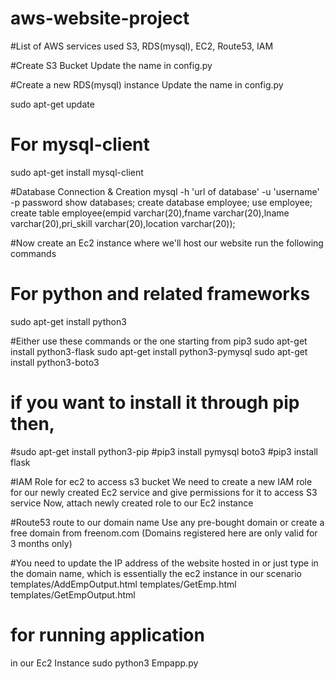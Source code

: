 # aws-website-project

#List of AWS services used
S3, RDS(mysql), EC2, Route53, IAM

#Create S3 Bucket
Update the name in config.py

#Create a new RDS(mysql) instance
Update the name in config.py

sudo apt-get update
# For mysql-client
sudo apt-get install mysql-client

#Database Connection & Creation
mysql -h 'url of database' -u 'username' -p password
show databases; 
create database employee;
use employee;
create table employee(empid varchar(20),fname varchar(20),lname varchar(20),pri_skill varchar(20),location varchar(20));

#Now create an Ec2 instance where we'll host our website
run the following commands

# For python and related frameworks

sudo apt-get install python3

#Either use these commands or the one starting from pip3
sudo apt-get install python3-flask
sudo apt-get install python3-pymysql
sudo apt-get install python3-boto3

# if you want to install it through pip then,
#sudo apt-get install python3-pip
#pip3 install pymysql boto3
#pip3 install flask

#IAM Role for ec2 to access s3 bucket
We need to create a new IAM role for our newly created Ec2 service and give permissions for it to access S3 service
Now, attach newly created role to our Ec2 instance

#Route53 route to our domain name
Use any pre-bought domain or create a free domain from freenom.com (Domains registered here are only valid for 3 months only)


#You need to update the IP address of the website hosted in or just type in the domain name, which is essentially the ec2 instance in our scenario
templates/AddEmpOutput.html
templates/GetEmp.html
templates/GetEmpOutput.html

# for running application
in our Ec2 Instance
sudo python3 Empapp.py